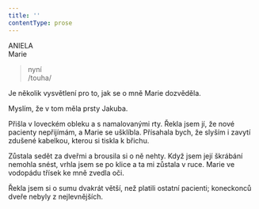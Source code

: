 ```yaml
---
title: ''
contentType: prose
---
```


ANIELA  
Marie

> nyní  
> /touha/

Je několik vysvětlení pro to, jak se o mně Marie dozvěděla.

Myslím, že v tom měla prsty Jakuba.

Přišla v loveckém obleku a s namalovanými rty. Řekla jsem jí, že nové pacienty nepřijímám, a Marie se ušklíbla. Přísahala bych, že slyším i zavytí zdušené kabelkou, kterou si tiskla k břichu.

Zůstala sedět za dveřmi a brousila si o ně nehty. Když jsem její škrábání nemohla snést, vrhla jsem se po klice a ta mi zůstala v ruce. Marie ve vodopádu třísek ke mně zvedla oči.

Řekla jsem si o sumu dvakrát větší, než platili ostatní pacienti; koneckonců dveře nebyly z nejlevnějších.
